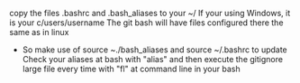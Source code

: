 copy the files .bashrc and .bash_aliases to your ~/
If your using Windows, it is your c/users/username
The git bash will have files configured there the same as in linux
- So make use of source ~./bash_aliases and source ~/.bashrc to update
Check your aliases at bash with "alias" and then execute the gitignore large file every time with "fl" at command line in your bash